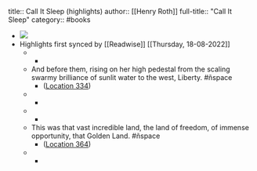 title:: Call It Sleep (highlights)
author:: [[Henry Roth]]
full-title:: "Call It Sleep"
category:: #books

- ![](https://images-na.ssl-images-amazon.com/images/I/51593m8Q7pL._SL200_.jpg)
- Highlights first synced by [[Readwise]] [[Thursday, 18-08-2022]]
	- -
	- And before them, rising on her high pedestal from the scaling swarmy brilliance of sunlit water to the west, Liberty. #ñspace
		- ([Location 334](https://readwise.io/to_kindle?action=open&asin=B00F8FXE8M&location=334))
	- -
	- -
	- This was that vast incredible land, the land of freedom, of immense opportunity, that Golden Land. #ñspace
		- ([Location 364](https://readwise.io/to_kindle?action=open&asin=B00F8FXE8M&location=364))
	- -